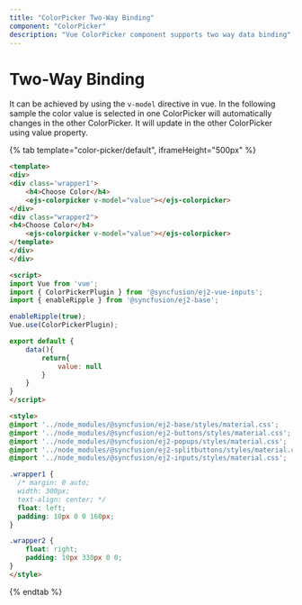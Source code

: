 ```yaml
---
title: "ColorPicker Two-Way Binding"
component: "ColorPicker"
description: "Vue ColorPicker component supports two way data binding"
---
```


# Two-Way Binding

It can be achieved by using the `v-model` directive in vue. In the following sample the color value is selected in one ColorPicker will automatically changes in the other ColorPicker. It will update in the other ColorPicker using value property.

{% tab template="color-picker/default", iframeHeight="500px" %}

```html
<template>
<div>
<div class='wrapper1'>
    <h4>Choose Color</h4>
    <ejs-colorpicker v-model="value"></ejs-colorpicker>
</div>
<div class="wrapper2">
<h4>Choose Color</h4>
    <ejs-colorpicker v-model="value"></ejs-colorpicker>
</template>
</div>
</div>

<script>
import Vue from 'vue';
import { ColorPickerPlugin } from '@syncfusion/ej2-vue-inputs';
import { enableRipple } from '@syncfusion/ej2-base';

enableRipple(true);
Vue.use(ColorPickerPlugin);

export default {
    data(){
        return{
            value: null
        }
    }
}
</script>

<style>
@import '../node_modules/@syncfusion/ej2-base/styles/material.css';
@import '../node_modules/@syncfusion/ej2-buttons/styles/material.css';
@import '../node_modules/@syncfusion/ej2-popups/styles/material.css';
@import '../node_modules/@syncfusion/ej2-splitbuttons/styles/material.css';
@import '../node_modules/@syncfusion/ej2-inputs/styles/material.css';

.wrapper1 {
  /* margin: 0 auto;
  width: 300px;
  text-align: center; */
  float: left;
  padding: 10px 0 0 160px;
}

.wrapper2 {
    float: right;
    padding: 10px 330px 0 0;
}
</style>

```

{% endtab %}